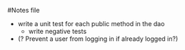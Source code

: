 #Notes file
- write a unit test for each public method in the dao
  - write negative tests
- (? Prevent a user from logging in if already logged in?)
